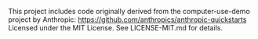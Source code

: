 This project includes code originally derived from the computer-use-demo project by Anthropic:
https://github.com/anthropics/anthropic-quickstarts
Licensed under the MIT License. See LICENSE-MIT.md for details.